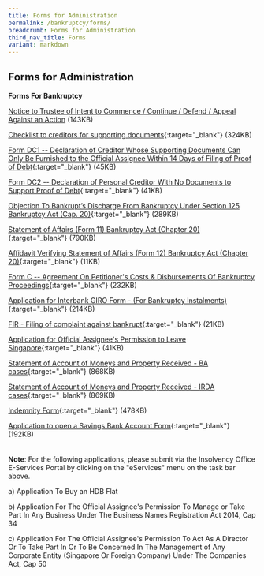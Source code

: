 ```yaml
---
title: Forms for Administration
permalink: /bankruptcy/forms/
breadcrumb: Forms for Administration
third_nav_title: Forms
variant: markdown
---
```

Forms for Administration
---

**Forms For Bankruptcy**

[Notice to Trustee of Intent to Commence / Continue / Defend / Appeal Against an Action](/files/Forms/NOTICETOTRUSTEEOFINTENTIONFORCOURTACTION.pdf) (143KB)

[Checklist to creditors for supporting documents](/files/ChecklisttoCreditorsforSupportingDocuments_revisedversion20062018.pdf){:target="_blank"} (324KB)

[Form DC1 -- Declaration of Creditor Whose Supporting Documents Can Only Be Furnished to the Official Assignee Within 14 Days of Filing of Proof of Debt](/files/FormDC1DRS.pdf){:target="_blank"} (45KB)

[Form DC2 -- Declaration of Personal Creditor With No Documents to Support Proof of Debt](/files/FormDC2DRS.pdf){:target="_blank"} (41KB)

[Objection To Bankrupt’s Discharge From Bankruptcy Under Section 125 Bankruptcy Act (Cap. 20)](/files/S125objectiontodischarge.pdf){:target="_blank"} (289KB) <br>

[Statement of Affairs (Form 11) Bankruptcy Act (Chapter 20)](/files/Form11-StatementofAffairs.pdf){:target="_blank"} (790KB)<br>

[Affidavit Verifying Statement of Affairs (Form 12) Bankruptcy Act (Chapter 20)](/files/Form12AffidavitVerifyingStatementofAffairs.pdf){:target="_blank"} (11KB)

[Form C -- Agreement On Petitioner's Costs &amp; Disbursements Of Bankruptcy Proceedings](/files/FormC_CAA25Jul17.pdf){:target="_blank"} (232KB)

[Application for Interbank GIRO Form - (For Bankruptcy Instalments)](/files/directdebitapplicationformapr2018(27092023).pdf){:target="_blank"} (214KB)

[FIR - Filing of complaint against bankrupt](/files/(27092023)firstinformationreport.pdf){:target="_blank"} (21KB)

[Application for Official Assignee's Permission to Leave Singapore](/files/ApplicationforOfficialAssigneePermissiontoLeaveSingapore.pdf){:target="_blank"} (41KB)

[Statement of Account of Moneys and Property Received - BA cases](/files/smp-ba(7sep21)(27092023).pdf){:target="_blank"} (868KB)

[Statement of Account of Moneys and Property Received - IRDA cases](/files/smp-irda(7sep21)(27092023).pdf){:target="_blank"} (869KB)

[Indemnity Form](/files/indemnityform(amended27sept2023).pdf){:target="_blank"} (478KB)<br>

[Application to open a Savings Bank Account Form](/files/BankApplication.pdf){:target="_blank"} (192KB)<br>
<br><br>
**Note**: For the following applications, please submit via the Insolvency Office E-Services Portal by clicking on the "eServices" menu on the task bar above.

a) Application To Buy an HDB Flat

b) Application For The Official Assignee's Permission To Manage or Take Part In Any Business Under The Business Names Registration Act 2014, Cap 34

c) Application For The Official Assignee's Permission To Act As A Director Or To Take Part In Or To Be Concerned In The Management of Any Corporate Entity (Singapore Or Foreign Company) Under The Companies Act, Cap 50